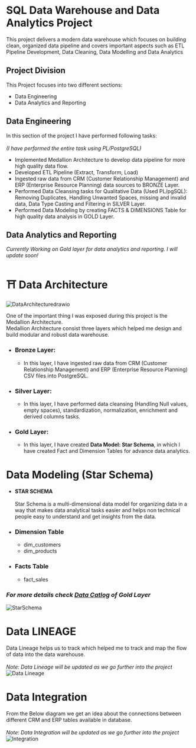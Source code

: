 #  SQL Data Warehouse and Data Analytics Project
This project delivers a modern data warehouse which focuses on building clean, organized data pipeline and covers important aspects such as ETL Pipeline Development, Data Cleaning, Data Modelling and Data Analytics
## Project Division 
This Project focuses into two different sections:
- Data Engineering
- Data Analytics and Reporting

## Data Engineering
In this section of the project I have performed following tasks:<br>
<br>
_(I have performed the entire task using PL/PostgreSQL)_
- Implemented Medallion Architecture to develop data pipeline for more high quality data flow.
- Developed ETL Pipeline (Extract, Transform, Load)
- Ingested raw data from CRM (Customer Relationship Management) and ERP (Enterprise Resource Planning) data sources to BRONZE Layer.
- Performed Data Cleansing tasks for Qualitative Data (Used PL/pgSQL): Removing Duplicates, Handling Unwanted Spaces, missing and invalid data, Data Type Casting and Filtering in SILVER Layer.
- Performed Data Modeling by creating FACTS & DIMENSIONS Table for high quality data analysis in GOLD Layer.

## Data Analytics and Reporting
  *_Currently Working on Gold layer for data analytics and reporting. I will update soon!_*

# ⛩️ Data Architecture
![DataArchitecturedrawio](https://github.com/user-attachments/assets/8f124cd0-6690-4455-80d9-8d99634a1dc1)

One of the important thing I was exposed during this project is the Medallion Architecture.<br>
Medallion Architecture consist three layers which helped me design and build modular and robust data warehouse.
- ### **Bronze Layer:**
     - In this layer, I have ingested raw data from CRM (Customer Relationship Management) and ERP (Enterprise Resource Planning) CSV files into PostgreSQL.
- ### **Silver Layer:**
     - In this layer, I have performed data cleansing (Handling Null values, empty spaces), standardization, normalization, enrichment and derived columns tasks.
- ### **Gold Layer:**
     - In this layer, I have created **Data Model: Star Schema**, in which I have created Fact and Dimension Tables for advance data analytics.

# Data Modeling (Star Schema)
- **STAR SCHEMA** <br> <br>
Star Schema is a multi-dimensional data model for organizing data in a way that makes data analytical tasks easier and helps non technical people easy to understand and get insights from the data.

- ### Dimension Table
   - dim_customers
   - dim_products
- ### Facts Table
   - fact_sales
 
 ### _For more details check [Data Catlog](https://github.com/KamanHang/sqldatawarehousedataengineeringproject/blob/main/ProjectScripts/data_catlog.md) of Gold Layer_ 
![StarSchema](https://github.com/user-attachments/assets/21e97013-0699-4f1e-b51f-b7cecdf9ad5e)




# Data LINEAGE
Data Lineage helps us to track which helped me to track and map the flow of data into the data warehouse. <br><br>
<i>*Note: Data Lineage will be updated as we go further into the project*</i>
![Data Lineage](https://github.com/user-attachments/assets/96f4e8d6-993f-4913-834d-b4887e0883cf)

# Data Integration
From the Below diagram we get an idea about the connections between different CRM and ERP tables available in database. <br><br>
<i>*Note: Data Integration will be updated as we go further into the project*</i>
![Integration](https://github.com/user-attachments/assets/31a25139-f89f-4c44-8ef1-2515c4760ac0)

